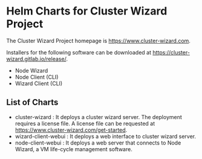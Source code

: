 # Helm Charts for Cluster Wizard Project

The Cluster Wizard Project homepage is https://www.cluster-wizard.com.

Installers for the following software can be downloaded at https://cluster-wizard.gitlab.io/release/.
- Node Wizard
- Node Client (CLI)
- Wizard Client (CLI)
  
## List of Charts
- cluster-wizard : It deploys a cluster wizard server. The deployment requires a license file.
  A license file can be requested at https://www.cluster-wizard.com/get-started.
- wizard-client-webui : It deploys a web interface to cluster wizard server. 
- node-client-webui : It deploys a web server that connects to Node Wizard, a VM life-cycle management software.
